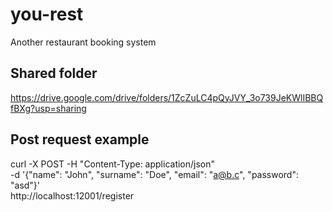 # you-rest
Another restaurant booking system

## Shared folder
https://drive.google.com/drive/folders/1ZcZuLC4pQyJVY_3o739JeKWlIBBQfBXg?usp=sharing

## Post request example
curl -X POST -H "Content-Type: application/json" \
    -d '{"name": "John", "surname": "Doe", "email": "a@b.c", "password": "asd"}' \
    http://localhost:12001/register